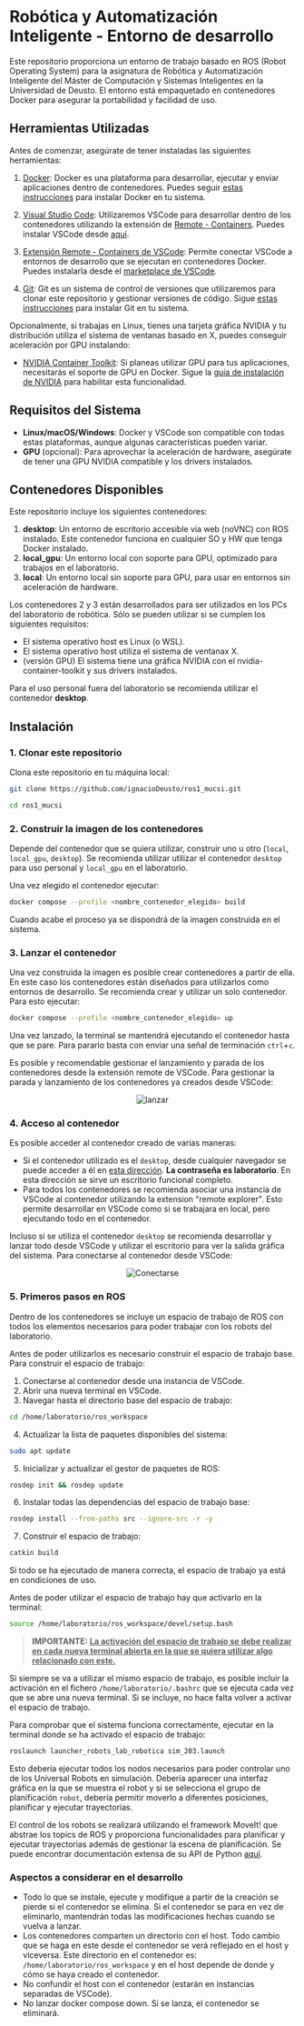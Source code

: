 # Robótica y Automatización Inteligente - Entorno de desarrollo

Este repositorio proporciona un entorno de trabajo basado en ROS (Robot Operating System) para la asignatura de Robótica y Automatización Inteligente del Máster de Computación y Sistemas Inteligentes en la Universidad de Deusto. El entorno está empaquetado en contenedores Docker para asegurar la portabilidad y facilidad de uso.

## Herramientas Utilizadas

Antes de comenzar, asegúrate de tener instaladas las siguientes herramientas:

1. [Docker](https://www.docker.com/get-started): Docker es una plataforma para desarrollar, ejecutar y enviar aplicaciones dentro de contenedores. Puedes seguir [estas instrucciones](https://docs.docker.com/get-docker/) para instalar Docker en tu sistema.

2. [Visual Studio Code](https://code.visualstudio.com/): Utilizaremos VSCode para desarrollar dentro de los contenedores utilizando la extensión de [Remote - Containers](https://code.visualstudio.com/docs/remote/containers). Puedes instalar VSCode desde [aquí](https://code.visualstudio.com/download).

3. [Extensión Remote - Containers de VSCode](https://marketplace.visualstudio.com/items?itemName=ms-vscode-remote.remote-containers): Permite conectar VSCode a entornos de desarrollo que se ejecutan en contenedores Docker. Puedes instalarla desde el [marketplace de VSCode](https://marketplace.visualstudio.com/items?itemName=ms-vscode-remote.remote-containers).

4. [Git](https://git-scm.com/): Git es un sistema de control de versiones que utilizaremos para clonar este repositorio y gestionar versiones de código. Sigue [estas instrucciones](https://git-scm.com/book/en/v2/Getting-Started-Installing-Git) para instalar Git en tu sistema.


Opcionalmente, si trabajas en Linux, tienes una tarjeta gráfica NVIDIA y tu distribución utiliza el sistema de ventanas basado en X, puedes conseguir aceleración por GPU instalando:

-  [NVIDIA Container Toolkit](https://docs.nvidia.com/datacenter/cloud-native/container-toolkit/install-guide.html): Si planeas utilizar GPU para tus aplicaciones, necesitarás el soporte de GPU en Docker. Sigue la [guía de instalación de NVIDIA](https://docs.nvidia.com/datacenter/cloud-native/container-toolkit/install-guide.html) para habilitar esta funcionalidad.

## Requisitos del Sistema

- **Linux/macOS/Windows**: Docker y VSCode son compatible con todas estas plataformas, aunque algunas características pueden variar.
- **GPU** (opcional): Para aprovechar la aceleración de hardware, asegúrate de tener una GPU NVIDIA compatible y los drivers instalados.

## Contenedores Disponibles

Este repositorio incluye los siguientes contenedores:

1. **desktop**: Un entorno de escritorio accesible vía web (noVNC) con ROS instalado. Este contenedor funciona en cualquier SO y HW que tenga Docker instalado.
2. **local_gpu**: Un entorno local con soporte para GPU, optimizado para trabajos en el laboratorio.
3. **local**: Un entorno local sin soporte para GPU, para usar en entornos sin aceleración de hardware.

Los contenedores 2 y 3 están desarrollados para ser utilizados en los PCs del laboratorio de robótica. Sólo se pueden utilizar si se cumplen los siguientes requisitos:
- El sistema operativo host es Linux (o WSL).
- El sistema operativo host utiliza el sistema de ventanax X.
- (versión GPU) El sistema tiene una gráfica NVIDIA con el nvidia-container-toolkit y sus drivers instalados.

Para el uso personal fuera del laboratorio se recomienda utilizar el contenedor **desktop**.
## Instalación

### 1. Clonar este repositorio

Clona este repositorio en tu máquina local:

```bash
git clone https://github.com/ignacioDeusto/ros1_mucsi.git
```
```bash
cd ros1_mucsi
```

### 2. Construir la imagen de los contenedores
Depende del contenedor que se quiera utilizar, construir uno u otro (`local`, `local_gpu`, `desktop`). Se recomienda utilizar utilizar el contenedor `desktop` para uso personal y `local_gpu` en el laboratorio.

Una vez elegido el contenedor ejecutar:
```bash
docker compose --profile <nombre_contenedor_elegido> build
```
Cuando acabe el proceso ya se dispondrá de la imagen construida en el sistema.
### 3. Lanzar el contenedor
Una vez construida la imagen es posible crear contenedores a partir de ella. En este caso los contenedores están diseñados para utilizarlos como entornos de desarrollo. Se recomienda crear y utilizar un solo contenedor. Para esto ejecutar:
```bash
docker compose --profile <nombre_contenedor_elegido> up
```
Una vez lanzado, la terminal se mantendrá ejecutando el contenedor hasta que se pare. Para pararlo basta con enviar una señal de terminación `ctrl`+`c`.

Es posible y recomendable gestionar el lanzamiento y parada de los contenedores desde la extensión remote de VSCode. Para gestionar la parada y lanzamiento de los contenedores ya creados desde VSCode:
<p align="center">
    <img src="pictures/encender_contenedor.gif" alt="lanzar">
</p>

### 4. Acceso al contenedor
Es posible acceder al contenedor creado de varias maneras:
- Si el contenedor utilizado es el `desktop`, desde cualquier navegador se puede acceder a él en [esta dirección](http://localhost:6081). **La contraseña es laboratorio**. En esta dirección se sirve un escritorio funcional completo.
- Para todos los contenedores se recomienda asociar una instancia de VSCode al contenedor utilizando la extension "remote explorer". Esto permite desarrollar en VSCode como si se trabajara en local, pero ejecutando todo en el contenedor.

Incluso si se utiliza el contenedor `desktop` se recomienda desarrollar y lanzar todo desde VSCode y utilizar el escritorio para ver la salida gráfica del sistema. Para conectarse al contenedor desde VSCode:
<p align="center">
    <img src="pictures/conectarse_contenedor_vscode.gif" alt="Conectarse">
</p>

### 5. Primeros pasos en ROS
Dentro de los contenedores se incluye un espacio de trabajo de ROS con todos los elementos necesarios para poder trabajar con los robots del laboratorio.

Antes de poder utilizarlos es necesario construir el espacio de trabajo base. Para construir el espacio de trabajo:

1. Conectarse al contenedor desde una instancia de VSCode.
2. Abrir una nueva terminal en VSCode.
3. Navegar hasta el directorio base del espacio de trabajo:
```bash
cd /home/laboratorio/ros_workspace
```
4. Actualizar la lista de paquetes disponibles del sistema:
```bash
sudo apt update
```
5. Inicializar y actualizar el gestor de paquetes de ROS:
```bash
rosdep init && rosdep update
```
6. Instalar todas las dependencias del espacio de trabajo base:
```bash
rosdep install --from-paths src --ignore-src -r -y
```
7. Construir el espacio de trabajo:
```bash
catkin build
```
Si todo se ha ejecutado de manera correcta, el espacio de trabajo ya está en condiciones de uso.

Antes de poder utilizar el espacio de trabajo hay que activarlo en la terminal:
```bash
source /home/laboratorio/ros_workspace/devel/setup.bash
```
>**IMPORTANTE:**
**<u>La activación del espacio de trabajo se debe realizar en cada nueva terminal abierta en la que se quiera utilizar algo relacionado con este.</u>**

Si siempre se va a utilizar el mismo espacio de trabajo, es posible incluir la activación en el fichero `/home/laboratorio/.bashrc` que se ejecuta cada vez que se abre una nueva terminal. Si se incluye, no hace falta volver a activar el espacio de trabajo.

Para comprobar que el sistema funciona correctamente, ejecutar en la terminal donde se ha activado el espacio de trabajo:
```bash
roslaunch launcher_robots_lab_robotica sim_203.launch
```
Esto debería ejecutar todos los nodos necesarios para poder controlar uno de los Universal Robots en simulación. Debería aparecer una interfaz gráfica en la que se muestra el robot y si se selecciona el grupo de planificación `robot`, debería permitir moverlo a diferentes posiciones, planificar y ejecutar trayectorias.

El control de los robots se realizará utilizando el framework MoveIt! que abstrae los topics de ROS y proporciona funcionalidades para planificar y ejecutar trayectorias además de gestionar la escena de planificación. Se puede encontrar documentación extensa de su API de Python [aquí](https://moveit.github.io/moveit_tutorials/doc/move_group_python_interface/move_group_python_interface_tutorial.html).
### Aspectos a considerar en el desarrollo

- Todo lo que se instale, ejecute y modifique a partir de la creación se pierde si el contenedor se elimina. Si el contenedor se para en vez de eliminarlo, mantendrán todas las modificaciones hechas cuando se vuelva a lanzar.
- Los contenedores comparten un directorio con el host. Todo cambio que se haga en este desde el contenedor se verá reflejado en el host y viceversa. Este directorio en el contenedor es: `/home/laboratorio/ros_workspace` y en el host depende de donde y cómo se haya creado el contenedor.
- No confundir el host con el contenedor (estarán en instancias separadas de VSCode).
- No lanzar docker compose down. Si se lanza, el contenedor se eliminará.
